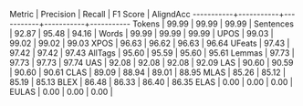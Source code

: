Metric     | Precision |    Recall |  F1 Score | AligndAcc
-----------+-----------+-----------+-----------+-----------
Tokens     |     99.99 |     99.99 |     99.99 |
Sentences  |     92.87 |     95.48 |     94.16 |
Words      |     99.99 |     99.99 |     99.99 |
UPOS       |     99.03 |     99.02 |     99.02 |     99.03
XPOS       |     96.63 |     96.62 |     96.63 |     96.64
UFeats     |     97.43 |     97.42 |     97.42 |     97.43
AllTags    |     95.60 |     95.59 |     95.60 |     95.61
Lemmas     |     97.73 |     97.73 |     97.73 |     97.74
UAS        |     92.08 |     92.08 |     92.08 |     92.09
LAS        |     90.60 |     90.59 |     90.60 |     90.61
CLAS       |     89.09 |     88.94 |     89.01 |     88.95
MLAS       |     85.26 |     85.12 |     85.19 |     85.13
BLEX       |     86.48 |     86.33 |     86.40 |     86.35
ELAS       |      0.00 |      0.00 |      0.00 |
EULAS      |      0.00 |      0.00 |      0.00 |
